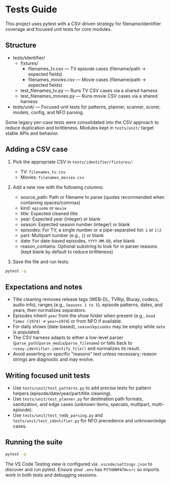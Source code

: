 # Tests Guide

This project uses pytest with a CSV-driven strategy for filename/identifier coverage and focused unit tests for core modules.

## Structure

- tests/identifier/
  - fixtures/
    - filenames_tv.csv — TV episode cases (filename/path → expected fields)
    - filenames_movies.csv — Movie cases (filename/path → expected fields)
  - test_filenames_tv.py — Runs TV CSV cases via a shared harness
  - test_filenames_movies.py — Runs movie CSV cases via a shared harness
- tests/unit/ — Focused unit tests for patterns, planner, scanner, scorer, models, config, and NFO parsing.

Some legacy per-case tests were consolidated into the CSV approach to reduce duplication and brittleness. Modules kept in `tests/unit/` target stable APIs and behavior.

## Adding a CSV case

1. Pick the appropriate CSV in `tests/identifier/fixtures/`:
   - TV: `filenames_tv.csv`
   - Movies: `filenames_movies.csv`
2. Add a new row with the following columns:

   - source_path: Path or filename to parse (quotes recommended when containing spaces/commas)
   - kind: `episode` or `movie`
   - title: Expected cleaned title
   - year: Expected year (integer) or blank
   - season: Expected season number (integer) or blank
   - episodes: For TV, a single number or a pipe-separated list: `1` or `1|2`
   - part: Multipart number (e.g., `1`) or blank
   - date: For date-based episodes, `YYYY-MM-DD`, else blank
   - reason_contains: Optional substring to look for in parser reasons (kept blank by default to reduce brittleness)

3. Save the file and run tests:

```bash
pytest -q
```

## Expectations and notes

- Title cleaning removes release tags (WEB-DL, TVRip, Bluray, codecs, audio info), ranges (e.g., `Seasons 1 to 5`), episode patterns, dates, and years, then normalizes separators.
- Episodes inherit `year` from the show folder when present (e.g., `Good Times (1974)` → `year=1974`) or from NFO if available.
- For daily shows (date-based), `season`/`episodes` may be empty while `date` is populated.
- The CSV harness adapts to either a low-level parser (`parse_path`/`parse_media`/`parse_filename`) or falls back to `rosey.identifier.identify_file()` and normalizes its result.
- Avoid asserting on specific “reasons” text unless necessary; reason strings are diagnostic and may evolve.

## Writing focused unit tests

- Use `tests/unit/test_patterns.py` to add precise tests for pattern helpers (episode/date/year/part/title cleaning).
- Use `tests/unit/test_planner.py` for destination path formats, sanitization, and edge cases (unknown items, specials, multipart, multi-episode).
- Use `tests/unit/test_tmdb_parsing.py` and `tests/unit/test_identifier.py` for NFO precedence and unknown/edge cases.

## Running the suite

```bash
pytest -q
```

The VS Code Testing view is configured via `.vscode/settings.json` to discover and run pytest. Ensure your `.env` has `PYTHONPATH=src` so imports work in both tests and debugging sessions.
